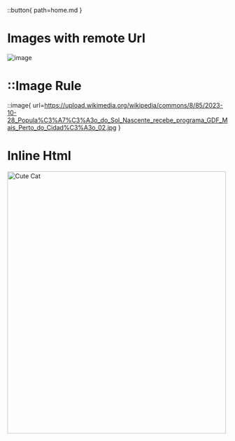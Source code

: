 ::button{ path=home.md }

# Images with remote Url

![image](https://images.unsplash.com/photo-1696461353431-32c529d4585d?ixlib=rb-4.0.3&ixid=M3wxMjA3fDB8MHx0b3BpYy1mZWVkfDR8RnpvM3p1T0hONnd8fGVufDB8fHx8fA%3D%3D&auto=format&fit=crop&w=400&q=60 "Temple Title")


# ::Image Rule

::image{ url=https://upload.wikimedia.org/wikipedia/commons/8/85/2023-10-28_Popula%C3%A7%C3%A3o_do_Sol_Nascente_recebe_programa_GDF_Mais_Perto_do_Cidad%C3%A3o_02.jpg }


# Inline Html

<img src="https://upload.wikimedia.org/wikipedia/commons/thumb/d/d4/DSC7363_%2829629343906%29.jpg/1280px-DSC7363_%2829629343906%29.jpg" alt="Cute Cat" width="500" height="600">
